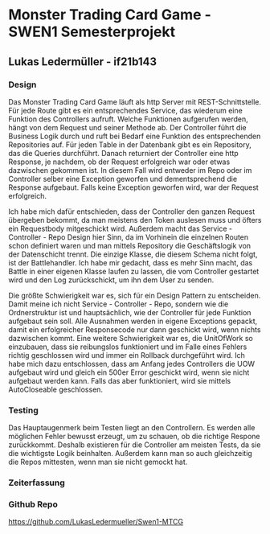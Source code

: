 # Monster Trading Card Game - SWEN1 Semesterprojekt
## Lukas Ledermüller - if21b143

### Design
Das Monster Trading Card Game läuft als http Server mit REST-Schnittstelle.
Für jede Route gibt es ein entsprechendes Service, das wiederum eine Funktion des Controllers aufruft. Welche Funktionen aufgerufen werden, hängt von dem Request und seiner Methode ab.
Der Controller führt die Business Logik durch und ruft bei Bedarf eine Funktion des entsprechenden Repositories auf. Für jeden Table in der Datenbank gibt es ein Repository, das die Queries durchführt.
Danach returniert der Controller eine http Response, je nachdem, ob der Request erfolgreich war oder etwas dazwischen gekommen ist. 
In diesem Fall wird entweder im Repo oder im Controller selber eine Exception geworfen und dementsprechend die Response aufgebaut. Falls keine Exception geworfen wird, war der Request erfolgreich.

Ich habe mich dafür entschieden, dass der Controller den ganzen Request übergeben bekommt, da man meistens den Token auslesen muss und öfters ein Requestbody mitgeschickt wird.
Außerdem macht das Service - Controller - Repo Design hier Sinn, da im Vorhinein die einzelnen Routen schon definiert waren und man mittels Repository die Geschäftslogik von der Datenschicht trennt.
Die einzige Klasse, die diesem Schema nicht folgt, ist der Battlehandler. Ich habe mir gedacht, dass es mehr Sinn macht, das Battle in einer eigenen Klasse laufen zu lassen, die vom Controller gestartet wird und den Log zurückschickt, um ihn dem User zu senden.

Die größte Schwierigkeit war es, sich für ein Design Pattern zu entscheiden. Damit meine ich nicht Service - Controller - Repo, sondern wie die Ordnerstruktur ist und hauptsächlich, wie der Controller für jede Funktion aufgebaut sein soll.
Alle Ausnahmen werden in eigene Exceptions gepackt, damit ein erfolgreicher Responsecode nur dann geschickt wird, wenn nichts dazwischen kommt.
Eine weitere Schwierigkeit war es, die UnitOfWork so einzubauen, dass sie reibungslos funktioniert und im Falle eines Fehlers richtig geschlossen wird und immer ein Rollback durchgeführt wird. 
Ich habe mich dazu entschlossen, dass am Anfang jedes Controllers die UOW aufgebaut wird und gleich ein 500er Error geschickt wird, wenn sie nicht aufgebaut werden kann. Falls das aber funktioniert, wird sie mittels AutoCloseable geschlossen.


### Testing
Das Hauptaugenmerk beim Testen liegt an den Controllern. Es werden alle möglichen Fehler bewusst erzeugt, um zu schauen, ob die richtige Respone zurückkommt. 
Deshalb existieren für die Controller am meisten Tests, da sie die wichtigste Logik beinhalten. Außerdem kann man so auch gleichzeitig die Repos mittesten, wenn man sie nicht gemockt hat.

### Zeiterfassung



### Github Repo
https://github.com/LukasLedermueller/Swen1-MTCG